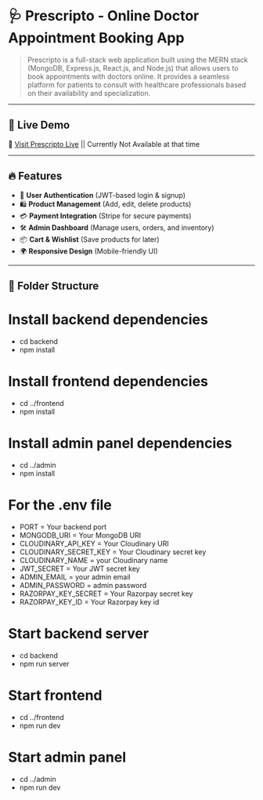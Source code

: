 # 🩺 Prescripto - Online Doctor Appointment Booking App

> Prescripto is a full-stack web application built using the MERN stack (MongoDB, Express.js, React.js, and Node.js) that allows users to book appointments with doctors online. It provides a seamless platform for patients to consult with healthcare professionals based on their availability and specialization.

---

## 🔗 Live Demo

🚀 [Visit Prescripto Live](https://your-live-link.com) || Currently Not Available at that time

---

## 🔥 Features

- 🔑 **User Authentication** (JWT-based login & signup)
- 🛍️ **Product Management** (Add, edit, delete products)
- 💳 **Payment Integration** (Stripe for secure payments)
- 🛠️ **Admin Dashboard** (Manage users, orders, and inventory)
- 📦 **Cart & Wishlist** (Save products for later)
- 🌍 **Responsive Design** (Mobile-friendly UI)

---

## 📂 Folder Structure

# Install backend dependencies

- cd backend
- npm install

# Install frontend dependencies

- cd ../frontend
- npm install

# Install admin panel dependencies

- cd ../admin
- npm install

# For the .env file

- PORT = Your backend port
- MONGODB_URI = Your MongoDB URI
- CLOUDINARY_API_KEY = Your Cloudinary URI
- CLOUDINARY_SECRET_KEY = Your Cloudinary secret key
- CLOUDINARY_NAME = your Cloudinary name
- JWT_SECRET = Your JWT secret key
- ADMIN_EMAIL = your admin email
- ADMIN_PASSWORD = admin password
- RAZORPAY_KEY_SECRET = Your Razorpay secret key
- RAZORPAY_KEY_ID = Your Razorpay key id

# Start backend server

- cd backend
- npm run server

# Start frontend

- cd ../frontend
- npm run dev

# Start admin panel

- cd ../admin
- npm run dev
